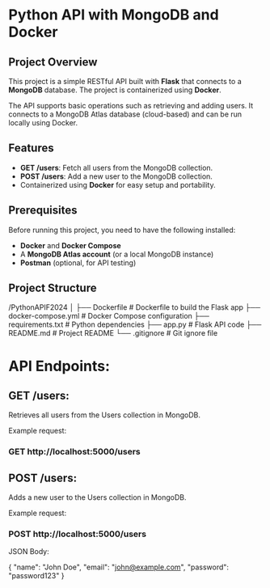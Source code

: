 # Python API with MongoDB and Docker

## Project Overview

This project is a simple RESTful API built with **Flask** that connects to a **MongoDB** database. The project is containerized using **Docker**.

The API supports basic operations such as retrieving and adding users. It connects to a MongoDB Atlas database (cloud-based) and can be run locally using Docker.

## Features

- **GET /users**: Fetch all users from the MongoDB collection.
- **POST /users**: Add a new user to the MongoDB collection.
- Containerized using **Docker** for easy setup and portability.

## Prerequisites

Before running this project, you need to have the following installed:

- **Docker** and **Docker Compose**
- A **MongoDB Atlas account** (or a local MongoDB instance)
- **Postman** (optional, for API testing)


## Project Structure
/PythonAPIF2024
│
├── Dockerfile               # Dockerfile to build the Flask app
├── docker-compose.yml        # Docker Compose configuration
├── requirements.txt          # Python dependencies
├── app.py                    # Flask API code
├── README.md                 # Project README
└── .gitignore                # Git ignore file

# API Endpoints:
## GET /users:
Retrieves all users from the Users collection in MongoDB.

Example request:
### GET http://localhost:5000/users


## POST /users:
Adds a new user to the Users collection in MongoDB.

Example request:
### POST http://localhost:5000/users


JSON Body:

{
  "name": "John Doe",
  "email": "john@example.com",
  "password": "password123"
}